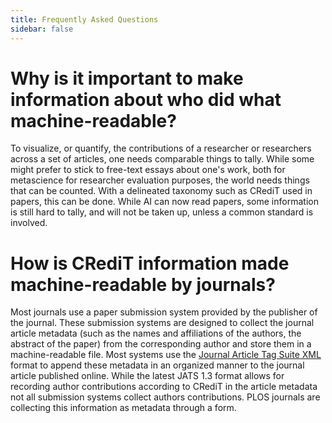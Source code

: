 ```yaml
---
title: Frequently Asked Questions
sidebar: false
---
```


# Why is it important to make information about who did what machine-readable?

To visualize, or quantify, the contributions of a researcher or researchers across a set of articles, one needs comparable things to tally. While some might prefer to stick to free-text essays about one's work, both for metascience for researcher evaluation purposes, the world needs things that can be counted. With a delineated taxonomy such as CRediT used in papers, this can be done. While AI can now read papers, some information is still hard to tally, and will not be taken up, unless a common standard is involved.

# How is CRediT information made machine-readable by journals?

Most journals use a paper submission system provided by the publisher of the journal. These submission systems are designed to collect the journal article metadata (such as the names and affiliations of the authors, the abstract of the paper) from the corresponding author and store them in a machine-readable file. Most systems use the [Journal Article Tag Suite XML](https://jats.nlm.nih.gov/publishing/1.3/) format to append these metadata in an organized manner to the journal article published online. While the latest JATS 1.3 format allows for recording author contributions according to CRediT in the article metadata not all submission systems collect authors contributions. PLOS journals are collecting this information as metadata through a form. 
